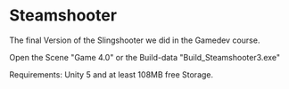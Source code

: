 # Steamshooter
The final Version of the Slingshooter we did in the Gamedev course.

Open the Scene "Game 4.0" or the Build-data "Build_Steamshooter3.exe"

Requirements: Unity 5 and at least 108MB free Storage.

